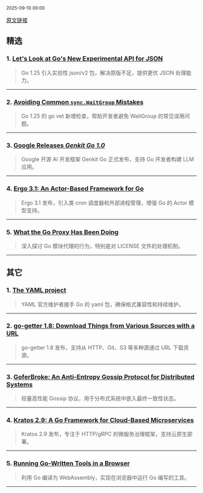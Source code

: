 <sub>2025-09-10 00:00</sub>


[原文链接](https://golangweekly.com/issues/569)


## 精选

### 1. [Let's Look at Go's New Experimental API for JSON](https://golangweekly.com/link/174056/rss)
> Go 1.25 引入实验性 json/v2 包，解决原版不足，提供更优 JSON 处理能力。

---

### 2. [Avoiding Common `sync.WaitGroup` Mistakes](https://golangweekly.com/link/174070/rss)
> Go 1.25 的 go vet 新增检查，帮助开发者避免 WaitGroup 的常见误用问题。

---

### 3. [Google Releases _Genkit Go 1.0_](https://golangweekly.com/link/174076/rss)
> Google 开源 AI 开发框架 Genkit Go 正式发布，支持 Go 开发者构建 LLM 应用。

---

### 4. [Ergo 3.1: An Actor-Based Framework for Go](https://golangweekly.com/link/174078/rss)
> Ergo 3.1 发布，引入类 cron 调度器和外部进程管理，增强 Go 的 Actor 模型支持。

---

### 5. [What the Go Proxy Has Been Doing](https://golangweekly.com/link/174059/rss)
> 深入探讨 Go 模块代理的行为，特别是对 LICENSE 文件的处理机制。

---

## 其它

### 1. [The YAML project](https://golangweekly.com/link/174062/rss)
> YAML 官方维护者接手 Go 的 yaml 包，确保格式兼容性和持续维护。

---

### 2. [go-getter 1.8: Download Things from Various Sources with a URL](https://golangweekly.com/link/174081/rss)
> go-getter 1.8 发布，支持从 HTTP、Git、S3 等多种源通过 URL 下载资源。

---

### 3. [GoferBroke: An Anti-Entropy Gossip Protocol for Distributed Systems](https://golangweekly.com/link/174082/rss)
> 轻量高性能 Gossip 协议，用于分布式系统中嵌入最终一致性状态。

---

### 4. [Kratos 2.9: A Go Framework for Cloud-Based Microservices](https://golangweekly.com/link/174083/rss)
> Kratos 2.9 发布，专注于 HTTP/gRPC 的微服务治理框架，支持云原生部署。

---

### 5. [Running Go-Written Tools in a Browser](https://golangweekly.com/link/174072/rss)
> 利用 Go 编译为 WebAssembly，实现在浏览器中运行 Go 编写的工具。

---
    